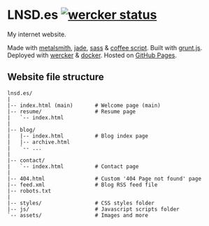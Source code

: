 # LNSD.es [![wercker status](https://app.wercker.com/status/ac150e65c3d7a4937a5b59f108747eae/s "wercker status")](https://app.wercker.com/project/bykey/ac150e65c3d7a4937a5b59f108747eae)

My internet website.

Made with [metalsmith][ms], [jade][jd], [sass][sa] & [coffee script][cf].
Built with [grunt.js](gr).
Deployed with [wercker][wr] & [docker][dk].
Hosted on [GitHub Pages][gh].

[ms]:http://metalsmith.io/
[jd]:http://jade-lang.com/
[sa]:http://sass-lang.com/
[cf]:http://coffeescript.org
[gr]:http://gruntjs.com/
[wr]:http://wercker.com/
[dk]:https://www.docker.com/
[gh]:http://pages.github.com/

## Website file structure
```
lnsd.es/
|
|-- index.html (main)		# Welcome page (main)
|-- resume/                 # Resume page
|   `-- index.html
|
|-- blog/
|	|-- index.html          # Blog index page
|	|-- archive.html
|	`-- ...
|
|-- contact/
|	`-- index.html          # Contact page
|
|-- 404.html 				# Custom '404 Page not found' page
|-- feed.xml				# Blog RSS feed file
|-- robots.txt
|
|-- styles/					# CSS styles folder
|-- js/						# Javascript scripts folder
`-- assets/					# Images and more
```